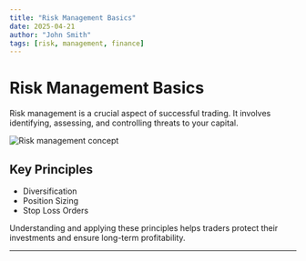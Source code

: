 ```yaml
---
title: "Risk Management Basics"
date: 2025-04-21
author: "John Smith"
tags: [risk, management, finance]
---
```


# Risk Management Basics

Risk management is a crucial aspect of successful trading. It involves identifying, assessing, and controlling threats to your capital.

![Risk management concept](https://placehold.co/600x400?text=Risk+Management)

## Key Principles
- Diversification
- Position Sizing
- Stop Loss Orders

Understanding and applying these principles helps traders protect their investments and ensure long-term profitability.

---

